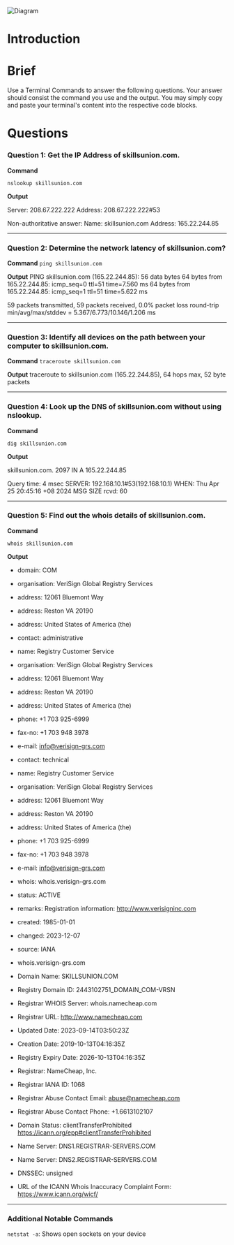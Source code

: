 
![Diagram](https://www.pngitem.com/pimgs/m/33-334647_networking-png-transparent-images-computer-network-png-png.png)

# Introduction


# Brief
Use a Terminal Commands to answer the following questions. Your answer should consist the command you use and the output. You may simply copy and paste your terminal's content into the respective code blocks.

# Questions

### Question 1: Get the IP Address of skillsunion.com.

**Command**

`nslookup skillsunion.com`

**Output**

Server:		208.67.222.222
Address:	208.67.222.222#53

Non-authoritative answer:
Name:	skillsunion.com
Address: 165.22.244.85

----------------------

### Question 2: Determine the network latency of skillsunion.com?

**Command**
`ping skillsunion.com`

**Output**
PING skillsunion.com (165.22.244.85): 56 data bytes
64 bytes from 165.22.244.85: icmp_seq=0 ttl=51 time=7.560 ms
64 bytes from 165.22.244.85: icmp_seq=1 ttl=51 time=5.622 ms

59 packets transmitted, 59 packets received, 0.0% packet loss
round-trip min/avg/max/stddev = 5.367/6.773/10.146/1.206 ms

----------------------

### Question 3: Identify all devices on the path between your computer to skillsunion.com.

**Command**
`traceroute skillsunion.com`

**Output**
traceroute to skillsunion.com (165.22.244.85), 64 hops max, 52 byte packets

----------------------

### Question 4: Look up the DNS of skillsunion.com without using nslookup.

**Command**

`dig skillsunion.com`

**Output**

skillsunion.com.	2097	IN	A	165.22.244.85

Query time: 4 msec
SERVER: 192.168.10.1#53(192.168.10.1)
WHEN: Thu Apr 25 20:45:16 +08 2024
MSG SIZE  rcvd: 60

----------------------

### Question 5: Find out the whois details of skillsunion.com.

**Command**

`whois skillsunion.com`

**Output**

- domain:       COM

- organisation: VeriSign Global Registry Services
- address:      12061 Bluemont Way
- address:      Reston VA 20190
- address:      United States of America (the)

- contact:      administrative
- name:         Registry Customer Service
- organisation: VeriSign Global Registry Services
- address:      12061 Bluemont Way
- address:      Reston VA 20190
- address:      United States of America (the)
- phone:        +1 703 925-6999
- fax-no:       +1 703 948 3978
- e-mail:       info@verisign-grs.com

- contact:      technical
- name:         Registry Customer Service
- organisation: VeriSign Global Registry Services
- address:      12061 Bluemont Way
- address:      Reston VA 20190
- address:      United States of America (the)
- phone:        +1 703 925-6999
- fax-no:       +1 703 948 3978
- e-mail:       info@verisign-grs.com
- whois:        whois.verisign-grs.com
- status:       ACTIVE
- remarks:      Registration information: http://www.verisigninc.com

- created:      1985-01-01
- changed:      2023-12-07
- source:       IANA

- whois.verisign-grs.com

- Domain Name: SKILLSUNION.COM
- Registry Domain ID: 2443102751_DOMAIN_COM-VRSN
- Registrar WHOIS Server: whois.namecheap.com
- Registrar URL: http://www.namecheap.com
- Updated Date: 2023-09-14T03:50:23Z
- Creation Date: 2019-10-13T04:16:35Z
- Registry Expiry Date: 2026-10-13T04:16:35Z
- Registrar: NameCheap, Inc.
- Registrar IANA ID: 1068
- Registrar Abuse Contact Email: abuse@namecheap.com
- Registrar Abuse Contact Phone: +1.6613102107
- Domain Status: clientTransferProhibited https://icann.org/epp#clientTransferProhibited
- Name Server: DNS1.REGISTRAR-SERVERS.COM
- Name Server: DNS2.REGISTRAR-SERVERS.COM
- DNSSEC: unsigned
- URL of the ICANN Whois Inaccuracy Complaint Form: https://www.icann.org/wicf/


----------------------

### Additional Notable Commands

`netstat -a`: Shows open sockets on your device